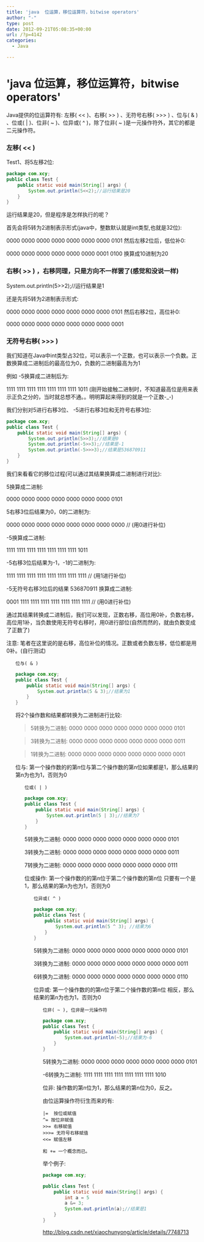 ```yaml
---
title: 'java  位运算，移位运算符，bitwise operators'
author: "-"
type: post
date: 2012-09-21T05:08:35+00:00
url: /?p=4142
categories:
  - Java

---
```

# 'java  位运算，移位运算符，bitwise operators'
Java提供的位运算符有: 左移( << )、右移( >> ) 、无符号右移( >>> ) 、位与( & ) 、位或( | )、位非( ~ )、位异或( ^ )，除了位非( ~ )是一元操作符外，其它的都是二元操作符。

### 左移( << )

Test1、将5左移2位: 

```java
package com.xcy;
public class Test {
    public static void main(String[] args) {
        System.out.println(5<<2);//运行结果是20
    }
}
```

运行结果是20，但是程序是怎样执行的呢？
  
首先会将5转为2进制表示形式(java中，整数默认就是int类型,也就是32位):
  
0000 0000 0000 0000 0000 0000 0000 0101 然后左移2位后，低位补0: 
  
0000 0000 0000 0000 0000 0000 0001 0100 换算成10进制为20

### 右移( >> ) ，右移同理，只是方向不一样罢了(感觉和没说一样)

System.out.println(5>>2);//运行结果是1
  
还是先将5转为2进制表示形式: 
  
0000 0000 0000 0000 0000 0000 0000 0101 然后右移2位，高位补0: 
  
0000 0000 0000 0000 0000 0000 0000 0001

### 无符号右移( >>> )
我们知道在Java中int类型占32位，可以表示一个正数，也可以表示一个负数。正数换算成二进制后的最高位为0，负数的二进制最高为为1
  
例如 -5换算成二进制后为: 
  
1111 1111 1111 1111 1111 1111 1111 1011 (刚开始接触二进制时，不知道最高位是用来表示正负之分的，当时就总想不通。。明明算起来得到的就是一个正数-_-)
  
我们分别对5进行右移3位、 -5进行右移3位和无符号右移3位: 

```java
package com.xcy;
public class Test {
    public static void main(String[] args) {
        System.out.println(5>>3);//结果是0
        System.out.println(-5>>3);//结果是-1
        System.out.println(-5>>>3);//结果是536870911
    }
}
```

我们来看看它的移位过程(可以通过其结果换算成二进制进行对比): 

5换算成二进制: 
  
0000 0000 0000 0000 0000 0000 0000 0101
  
5右移3位后结果为0，0的二进制为: 
  
0000 0000 0000 0000 0000 0000 0000 0000 // (用0进行补位)

-5换算成二进制: 
  
1111 1111 1111 1111 1111 1111 1111 1011
  
-5右移3位后结果为-1，-1的二进制为: 
  
1111 1111 1111 1111 1111 1111 1111 1111 // (用1进行补位)
  
-5无符号右移3位后的结果 536870911 换算成二进制: 
  
0001 1111 1111 1111 1111 1111 1111 1111 // (用0进行补位)

通过其结果转换成二进制后，我们可以发现，正数右移，高位用0补，负数右移，高位用1补，当负数使用无符号右移时，用0进行部位(自然而然的，就由负数变成了正数了)
  
注意: 笔者在这里说的是右移，高位补位的情况。正数或者负数左移，低位都是用0补。(自行测试)

<ol start="4">
  
    位与( & )
  


```java
package com.xcy;
public class Test {
    public static void main(String[] args) {
        System.out.println(5 & 3);//结果为1
    }
}
```

将2个操作数和结果都转换为二进制进行比较: 

> 5转换为二进制: 0000 0000 0000 0000 0000 0000 0000 0101
    
> 3转换为二进制: 0000 0000 0000 0000 0000 0000 0000 0011
    
> 1转换为二进制: 0000 0000 0000 0000 0000 0000 0000 0001 

位与: 第一个操作数的的第n位与第二个操作数的第n位如果都是1，那么结果的第n为也为1，否则为0

<ol start="5">
  
    位或( | )
  


```java
package com.xcy;
public class Test {
    public static void main(String[] args) {
        System.out.println(5 | 3);//结果为7
    }
}
```

5转换为二进制: 0000 0000 0000 0000 0000 0000 0000 0101
  
3转换为二进制: 0000 0000 0000 0000 0000 0000 0000 0011
  
7转换为二进制: 0000 0000 0000 0000 0000 0000 0000 0111

位或操作: 第一个操作数的的第n位于第二个操作数的第n位 只要有一个是1，那么结果的第n为也为1，否则为0

<ol start="6">
  
    位异或( ^ )
  


```java
package com.xcy;
public class Test {
    public static void main(String[] args) {
        System.out.println(5 ^ 3); //结果为6
    }
}
```

5转换为二进制: 0000 0000 0000 0000 0000 0000 0000 0101
  
3转换为二进制: 0000 0000 0000 0000 0000 0000 0000 0011
  
6转换为二进制: 0000 0000 0000 0000 0000 0000 0000 0110
  
位异或: 第一个操作数的的第n位于第二个操作数的第n位 相反，那么结果的第n为也为1，否则为0

<ol start="7">
  
    位非( ~ ), 位非是一元操作符
  


```java
package com.xcy;
public class Test {
    public static void main(String[] args) {
        System.out.println(~5);//结果为-6
    }
}
```

5转换为二进制: 0000 0000 0000 0000 0000 0000 0000 0101
  
-6转换为二进制: 1111 1111 1111 1111 1111 1111 1111 1010

位非: 操作数的第n位为1，那么结果的第n位为0，反之。

由位运算操作符衍生而来的有: 

```java&= 按位与赋值
|=  按位或赋值
^= 按位非赋值
>>= 右移赋值
>>>= 无符号右移赋值
<<= 赋值左移

和 += 一个概念而已。
```

举个例子: 

```java
package com.xcy;  

public class Test {  
    public static void main(String[] args) {  
        int a = 5  
        a &= 3;  
        System.out.println(a);//结果是1  
    }  
}  
```

http://blog.csdn.net/xiaochunyong/article/details/7748713